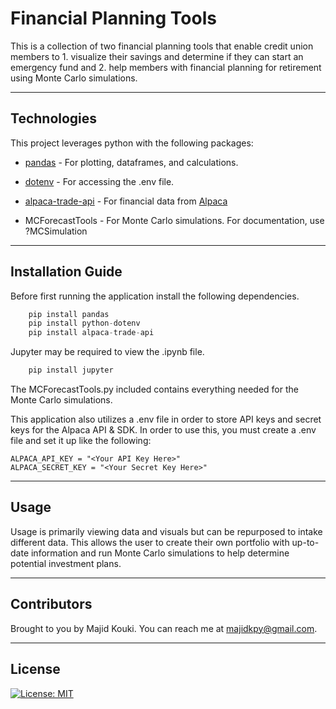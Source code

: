 # Financial Planning Tools

This is a collection of two financial planning tools that enable credit union members to 1. visualize their savings and determine if they can start an emergency fund and 2. help members with financial planning for retirement using Monte Carlo simulations.

---

## Technologies

This project leverages python with the following packages:

* [pandas](https://github.com/pandas-dev/pandas) - For plotting, dataframes, and calculations.

* [dotenv](https://pypi.org/project/python-dotenv/) - For accessing the .env file.

* [alpaca-trade-api](https://github.com/alpacahq/alpaca-trade-api-python) - For financial data from [Alpaca](https://alpaca.markets)

* MCForecastTools - For Monte Carlo simulations. For documentation, use ?MCSimulation

---

## Installation Guide

Before first running the application install the following dependencies.

```python
    pip install pandas
    pip install python-dotenv
    pip install alpaca-trade-api
```

Jupyter may be required to view the .ipynb file.

```python
    pip install jupyter
```

The MCForecastTools.py included contains everything needed for the Monte Carlo simulations.

This application also utilizes a .env file in order to store API keys and secret keys for the Alpaca API & SDK. In order to use this, you must create a .env file and set it up like the following:

```
ALPACA_API_KEY = "<Your API Key Here>"
ALPACA_SECRET_KEY = "<Your Secret Key Here>"
```
---

## Usage

Usage is primarily viewing data and visuals but can be repurposed to intake different data. This allows the user to create their own portfolio with up-to-date information and run Monte Carlo simulations to help determine potential investment plans.

---

## Contributors

Brought to you by Majid Kouki. You can reach me at [majidkpy@gmail.com](mailto:majidkpy@gmail.com).

---

## License

[![License: MIT](https://img.shields.io/badge/License-MIT-yellow.svg)](https://opensource.org/licenses/MIT)
